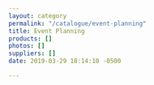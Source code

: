 ```yaml
---
layout: category
permalink: "/catalogue/event-planning"
title: Event Planning
products: []
photos: []
suppliers: []
date: 2019-03-29 18:14:10 -0500

---
```

